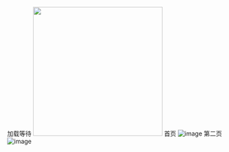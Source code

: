 加载等待
<img src="https://github.com/helloworld3q3q/react-native-redux-demo/blob/master/img/Screenshot_2017-06-21-22-57-49.jpeg" width="300"> 
首页
![image](https://github.com/helloworld3q3q/react-native-redux-demo/blob/master/img/Screenshot_2017-06-21-22-56-33.jpeg)
第二页
![image](https://github.com/helloworld3q3q/react-native-redux-demo/blob/master/img/Screenshot_2017-06-21-22-58-11.jpeg)